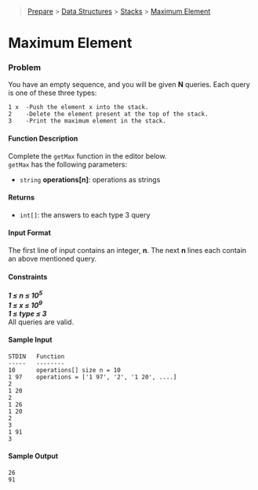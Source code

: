 > [Prepare](https://www.hackerrank.com/dashboard) > [Data Structures](https://www.hackerrank.com/domains/data-structures) > 
[Stacks](https://www.hackerrank.com/domains/data-structures/stacks) > [Maximum Element](https://www.hackerrank.com/challenges/maximum-element/problem)
# Maximum Element

### Problem
You have an empty sequence, and you will be given **N** queries. Each query is one of these three types:
```
1 x  -Push the element x into the stack.
2    -Delete the element present at the top of the stack.
3    -Print the maximum element in the stack.
```

#### Function Description
Complete the `getMax` function in the editor below.<br/>
`getMax` has the following parameters:
- `string` **operations[n]**: operations as strings

#### Returns
- `int[]`: the answers to each type 3 query

#### Input Format
The first line of input contains an integer, **n**. The next **n** lines each contain an above mentioned query.

#### Constraints
_**1 &le; n &le; 10<sup>5</sup>**_<br/>
_**1 &le; x &le; 10<sup>9</sup>**_<br/>
_**1 &le; type &le; 3**_<br/>
All queries are valid.

#### Sample Input
```
STDIN   Function
-----   --------
10      operations[] size n = 10
1 97    operations = ['1 97', '2', '1 20', ....]
2
1 20
2
1 26
1 20
2
3
1 91
3
```

#### Sample Output
```
26
91 
```

